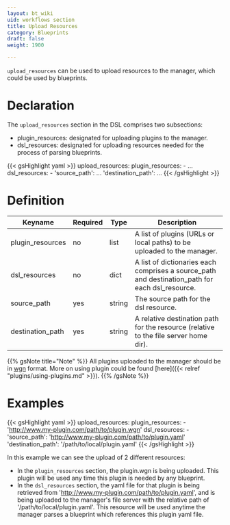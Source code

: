 ```yaml
---
layout: bt_wiki
uid: workflows section
title: Upload Resources
category: Blueprints
draft: false
weight: 1900

---
```


`upload_resources` can be used to upload resources to the manager, which could be used by blueprints.

# Declaration

The `upload_resources` section in the DSL comprises two subsections:

* plugin_resources: designated for uploading plugins to the manager.
* dsl_resources: designated for uploading resources needed for the process of parsing blueprints.

{{< gsHighlight  yaml >}}
upload_resources:
    plugin_resources:
     - ...
    dsl_resources:
     - 'source_path': ...
       'destination_path': ...
{{< /gsHighlight >}}


# Definition

Keyname	            |       Required	|   Type	    | Description
--------------------|-------------------|---------------|-------------------------
plugin_resources    | no	            |   list	    | A list of plugins (URLs or local paths) to be uploaded to the manager.
dsl_resources	    | no	            |   dict	    | A list of dictionaries each comprises a source_path and destination_path for each dsl_resource.
source_path	        | yes	            |   string	    | The source path for the dsl resource.
destination_path    | yes	            |   string	    | A relative destination path for the resource (relative to the file server home dir).

{{% gsNote title="Note" %}}
All plugins uploaded to the manager should be in [wgn](https://github.com/cloudify-cosmo/wagon) format. More on using plugin could be found [here]({{< relref "plugins/using-plugins.md" >}}).
{{% /gsNote %}}


# Examples

{{< gsHighlight  yaml >}}
upload_resources:
    plugin_resources:
     - 'http://www.my-plugin.com/path/to/plugin.wgn'
    dsl_resources:
     - 'source_path': 'http://www.my-plugin.com/path/to/plugin.yaml'
       'destination_path': '/path/to/local/plugin.yaml'
{{< /gsHighlight >}}

In this example we can see the upload of 2 different resources:

- In the `plugin_resources` section, the plugin.wgn is being uploaded. This plugin will be used any time this plugin is needed by any blueprint.
- In the `dsl_resources` section, the yaml file for that plugin is being retrieved from 'http://www.my-plugin.com/path/to/plugin.yaml', and is being uploaded to
the manager's file server with the relative path of '/path/to/local/plugin.yaml'. This resource will be used anytime the manager parses a blueprint which references
this plugin yaml file.

